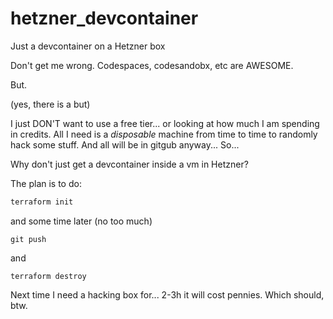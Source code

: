 # hetzner_devcontainer
Just a devcontainer on a Hetzner box

Don't get me wrong.
Codespaces, codesandobx, etc are AWESOME.

But.

(yes, there is a but)

I just DON'T want to use a free tier... or looking at how much I am spending in credits.
All I need is a _disposable_ machine from time to time to randomly hack some stuff.
And all will be in gitgub anyway...
So...

Why don't just get a devcontainer inside a vm in Hetzner?

The plan is to do:
```bash
terraform init
```
and some time later (no too much)
```
git push
```
and
```
terraform destroy
```

Next time I need a hacking box for... 2-3h it will cost pennies.
Which should, btw.
